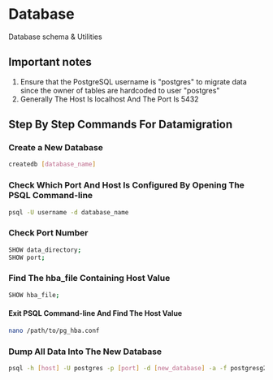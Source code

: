 # Database
Database schema & Utilities

## Important notes
1. Ensure that the PostgreSQL username is "postgres" to migrate data since the owner of tables are hardcoded to user "postgres"
2. Generally The Host Is localhost And The Port Is 5432 

## Step By Step Commands For Datamigration

### Create a New Database 
```sh
createdb [database_name]
```

### Check Which Port And Host Is Configured By Opening The PSQL Command-line
```sh
psql -U username -d database_name
```

### Check Port Number 
```sh
SHOW data_directory;
SHOW port;
```

### Find The hba_file Containing Host Value
```sh
SHOW hba_file;
```

#### Exit PSQL Command-line And Find The Host Value
```sh
nano /path/to/pg_hba.conf
```

### Dump All Data Into The New Database
```sh
psql -h [host] -U postgres -p [port] -d [new_database] -a -f postgresg2_dump.sql
```


